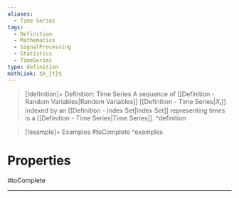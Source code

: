 ```yaml
---
aliases:
  - Time Series
tags:
  - Definition
  - Mathematics
  - SignalProcessing
  - Statistics
  - TimeSeries
type: definition
mathLink: $X_{t}$
---
```

> [!definition]+ Definition: Time Series
> A sequence of [[Definition - Random Variables|Random Variables]] [[Definition - Time Series|$X_{t}$]] indexed by an [[Definition - Index Set|Index Set]] representing times is a [[Definition - Time Series|Time Series]].
^definition

> [!example]+ Examples
> #toComplete
^examples

# Properties

#toComplete

---

```folder-overview
```
